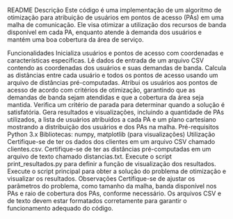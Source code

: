 README
Descrição
Este código é uma implementação de um algoritmo de otimização para atribuição de usuários em pontos de acesso (PAs) em uma malha de comunicação. Ele visa otimizar a utilização dos recursos de banda disponível em cada PA, enquanto atende à demanda dos usuários e mantém uma boa cobertura da área de serviço.

Funcionalidades
Inicializa usuários e pontos de acesso com coordenadas e características específicas.
Lê dados de entrada de um arquivo CSV contendo as coordenadas dos usuários e suas demandas de banda.
Calcula as distâncias entre cada usuário e todos os pontos de acesso usando um arquivo de distâncias pré-computadas.
Atribui os usuários aos pontos de acesso de acordo com critérios de otimização, garantindo que as demandas de banda sejam atendidas e que a cobertura da área seja mantida.
Verifica um critério de parada para determinar quando a solução é satisfatória.
Gera resultados e visualizações, incluindo a quantidade de PAs utilizados, a lista de usuários atribuídos a cada PA e um plano cartesiano mostrando a distribuição dos usuários e dos PAs na malha.
Pré-requisitos
Python 3.x
Bibliotecas: numpy, matplotlib (para visualizações)
Utilização
Certifique-se de ter os dados dos clientes em um arquivo CSV chamado clientes.csv.
Certifique-se de ter as distâncias pré-computadas em um arquivo de texto chamado distancias.txt.
Execute o script print_resultados.py para definir a função de visualização dos resultados.
Execute o script principal para obter a solução do problema de otimização e visualizar os resultados.
Observações
Certifique-se de ajustar os parâmetros do problema, como tamanho da malha, banda disponível nos PAs e raio de cobertura dos PAs, conforme necessário.
Os arquivos CSV e de texto devem estar formatados corretamente para garantir o funcionamento adequado do código.
